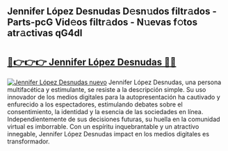 ## Jennifer López Desnudas D𝚎sn𝚞dos filtr𝚊dos - Parts-pcG Vid𝚎os filtr𝚊dos - N𝚞evas f𝚘tos atr𝚊ctivas qG4dI

# <h2><a href="http://mbdrxzr.tromn.icu/?c=Jennifer+L%c3%b3pez+Desnudas">🔗👉👉👉 Jennifer López Desnudas 🔗🔗</a></h2>

[![Jennifer López Desnudas nuevo](https://i.imgur.com/pEAQMta.gif)](http://mbdrxzr.tromn.icu/?c=Jennifer+L%c3%b3pez+Desnudas)
Jennifer López Desnudas, una persona multifacética y estimulante, se resiste a la descripción simple. Su uso innovador de los medios digitales para la autopresentación ha cautivado y enfurecido a los espectadores, estimulando debates sobre el consentimiento, la identidad y la esencia de las sociedades en línea. Independientemente de sus decisiones futuras, su huella en la comunidad virtual es imborrable. Con un espíritu inquebrantable y un atractivo innegable, Jennifer López Desnudas impact en los medios digitales es transformador.
